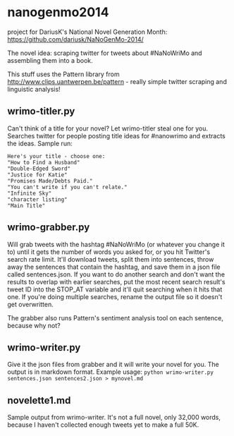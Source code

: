 nanogenmo2014
=============

project for DariusK's National Novel Generation Month: https://github.com/dariusk/NaNoGenMo-2014/

The novel idea: scraping twitter for tweets about #NaNoWriMo and assembling them into a book.

This stuff uses the Pattern library from http://www.clips.uantwerpen.be/pattern - really simple twitter scraping and linguistic analysis!

## wrimo-titler.py ##
Can't think of a title for your novel? Let wrimo-titler steal one for you. Searches twitter for people posting title ideas for #nanowrimo and extracts the ideas. Sample run:

```
Here's your title - choose one:
"How to Find a Husband"
"Double-Edged Sword"
"Justice for Katie"
"Promises Made/Debts Paid."
"You can't write if you can't relate."
"Infinite Sky"
"character listing"
"Main Title"
```

## wrimo-grabber.py ##
Will grab tweets with the hashtag #NaNoWriMo (or whatever you change it to) until it gets the number of words you asked for, or you hit Twitter's search rate limit. It'll download tweets, split them into sentences, throw away the sentences that contain the hashtag, and save them in a json file called sentences.json. If you want to do another search and don't want the results to overlap with earlier searches, put the most recent search result's tweet ID into the STOP_AT variable and it'll quit searching when it hits that one. If you're doing multiple searches, rename the output file so it doesn't get overwritten.

The grabber also runs Pattern's sentiment analysis tool on each sentence, because why not?

## wrimo-writer.py ##
Give it the json files from grabber and it will write your novel for you. The output is in markdown format. Example usage: `python wrimo-writer.py sentences.json sentences2.json > mynovel.md`

## novelette1.md ##
Sample output from wrimo-writer. It's not a full novel, only 32,000 words, because I haven't collected enough tweets yet to make a full 50K.
